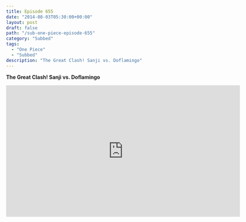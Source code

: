 ```yaml
---
title: Episode 655
date: "2014-08-03T05:30:00+00:00"
layout: post
draft: false
path: "/sub-one-piece-episode-655"
category: "Subbed"
tags:
  - "One Piece"
  - "Subbed"
description: "The Great Clash! Sanji vs. Doflamingo"
---
```


**The Great Clash! Sanji vs. Doflamingo**

<iframe width="640" height="360" src="https://www.rapidvideo.com/e/G6FRPG6ASO" frameborder="0" marginwidth=0 marginheight=0 scrolling=no allowfullscreen></iframe>

